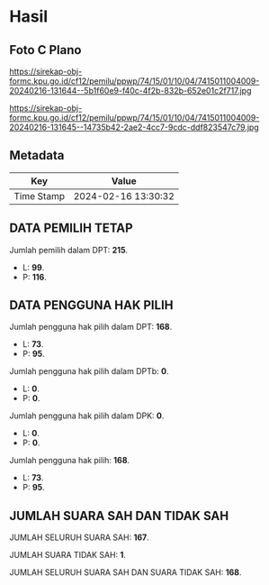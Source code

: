 # Hasil

## Foto C Plano

https://sirekap-obj-formc.kpu.go.id/cf12/pemilu/ppwp/74/15/01/10/04/7415011004009-20240216-131644--5b1f60e9-f40c-4f2b-832b-652e01c2f717.jpg

https://sirekap-obj-formc.kpu.go.id/cf12/pemilu/ppwp/74/15/01/10/04/7415011004009-20240216-131645--14735b42-2ae2-4cc7-9cdc-ddf823547c79.jpg


## Metadata

| Key        | Value               |
| ---------- | ------------------- |
| Time Stamp | 2024-02-16 13:30:32 |


## DATA PEMILIH TETAP

Jumlah pemilih dalam DPT: **215**.
 * L: **99**.
 * P: **116**.

## DATA PENGGUNA HAK PILIH

Jumlah pengguna hak pilih dalam DPT: **168**.
 * L: **73**.
 * P: **95**.

Jumlah pengguna hak pilih dalam DPTb: **0**.
 * L: **0**.
 * P: **0**.

Jumlah pengguna hak pilih dalam DPK: **0**.
 * L: **0**.
 * P: **0**.

Jumlah pengguna hak pilih: **168**.
 * L: **73**.
 * P: **95**.

## JUMLAH SUARA SAH DAN TIDAK SAH

JUMLAH SELURUH SUARA SAH: **167**.

JUMLAH SUARA TIDAK SAH: **1**.

JUMLAH SELURUH SUARA SAH DAN SUARA TIDAK SAH: **168**.


